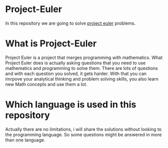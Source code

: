 # Project-Euler
In this repository we are going to solve [project euler](https://projecteuler.net/archives) problems.

# What is Project-Euler

Project Euler is a project that merges programming with mathematics. What Project Euler does is actually asking questions that you need to use mathematics and programming to solve them. There are lots of questions and with each question you solved, it gets harder. With that you can imrpove your analytical thinking and problem solving skills, you also learn new Math concepts and use them a lot.

# Which language is used in this repository

Actually there are no limitations, i will share the solutions without looking to the programming language. So some questions might be answered in more than one language.

